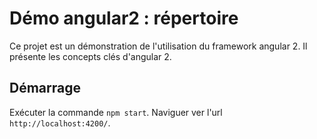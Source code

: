# Démo angular2 : répertoire

Ce projet est un démonstration de l'utilisation du framework angular 2. Il présente les concepts clés d'angular 2.

## Démarrage

Exécuter la commande `npm start`. Naviguer ver l'url `http://localhost:4200/`.
